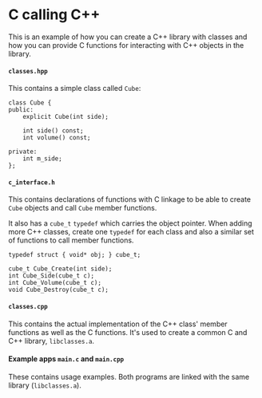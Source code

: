 # C calling C++

This is an example of how you can create a C++ library with classes and
how you can provide C functions for interacting with C++ objects in the
library.

#### `classes.hpp`

This contains a simple class called `Cube`:
```
class Cube {
public:
    explicit Cube(int side);

    int side() const;
    int volume() const;

private:
    int m_side;
};
```

#### `c_interface.h`

This contains declarations of functions with C linkage to be able to create
`Cube` objects and call `Cube` member functions.

It also has a `cube_t` `typedef` which carries the object pointer. When adding
more C++ classes, create one `typedef` for each class and also a similar set of
functions to call member functions.
```
typedef struct { void* obj; } cube_t;

cube_t Cube_Create(int side);
int Cube_Side(cube_t c);
int Cube_Volume(cube_t c);
void Cube_Destroy(cube_t c);
```

#### `classes.cpp`

This contains the actual implementation of the C++ class' member functions as
well as the C functions. It's used to create a common C and C++ library,
`libclasses.a`.

#### Example apps `main.c` and `main.cpp`

These contains usage examples. Both programs are linked with the same library
(`libclasses.a`).
